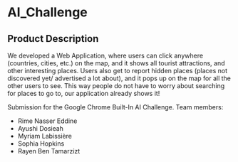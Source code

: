 # AI_Challenge
## Product Description 

We developed a Web Application, where users can click anywhere (countries, cities, etc.) on the map, and it shows all tourist attractions, and other interesting places. Users also get to report hidden places (places not discovered yet/ advertised a lot about), and it pops up on the map for all the other users to see. This way people do not have to worry about searching for places to go to, our application already shows it!

Submission for the Google Chrome Built-In AI Challenge.
Team members:
- Rime Nasser Eddine
- Ayushi Dosieah
- Myriam Labissière
- Sophia Hopkins
- Rayen Ben Tamarzizt

